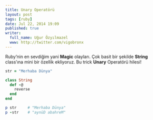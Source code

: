 ```yaml
---
title: Unary Operatörü
layout: post
tags: [ruby]
date: Jul 22, 2014 19:09
published: true
writer:
  full_name: Uğur Özyılmazel
  www: http://twitter.com/vigobronx
---
```

Ruby’nin en sevdiğim yani **Magic** olayları. Çok basit bir şekilde
**String** class’ına mini bir özellik ekliyoruz. Bu trick **Unary** Operatörü
hilesi!

<!--more-->

```ruby
str = "Merhaba Dünya"

class String
  def -@
    reverse
  end
end

p str     # "Merhaba Dünya"
p -str    # "aynüD abahreM"
```